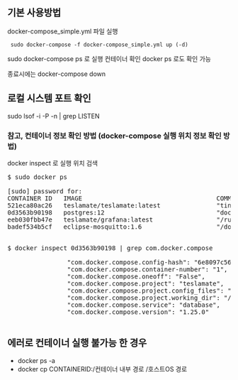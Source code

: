 
## 기본 사용방법
docker-compose_simple.yml 파일 실행

<code> sudo docker-compose -f docker-compose_simple.yml up (-d) </code>

sudo docker-compose ps 로 실행 컨테이너 확인
docker ps 로도 확인 가능

종료시에는 docker-compose down


## 로컬 시스템 포트 확인
sudo lsof -i -P -n | grep LISTEN
 
### 참고, 컨테이너 정보 확인 방법 (docker-compose 실행 위치 정보 확인 방법)
docker inspect 로 실행 위치 검색

<pre>
$ sudo docker ps

[sudo] password for: 
CONTAINER ID   IMAGE                                    COMMAND                  CREATED        STATUS       PORTS                                                                      NAMES
521eca80ac26   teslamate/teslamate:latest               "tini -- /bin/sh /en…"   7 months ago   Up 5 weeks   0.0.0.0:4000->4000/tcp, :::4000->4000/tcp                                  teslamate_teslamate_1
0d3563b90198   postgres:12                              "docker-entrypoint.s…"   7 months ago   Up 5 weeks   5432/tcp                                                                   teslamate_database_1
eeb030fbb47e   teslamate/grafana:latest                 "/run.sh"                7 months ago   Up 5 weeks   0.0.0.0:3000->3000/tcp, :::3000->3000/tcp                                  teslamate_grafana_1
badef534b5cf   eclipse-mosquitto:1.6                    "/docker-entrypoint.…"   7 months ago   Up 5 weeks   0.0.0.0:1883->1883/tcp, :::1883->1883/tcp                                  teslamate_mosquitto_1


$ docker inspect 0d3563b90198 | grep com.docker.compose 

                "com.docker.compose.config-hash": "6e8097c5637a4c80e9bf7d8213a706ea489c7f9",
                "com.docker.compose.container-number": "1",
                "com.docker.compose.oneoff": "False",
                "com.docker.compose.project": "teslamate",
                "com.docker.compose.project.config_files": "docker-compose.yml",
                "com.docker.compose.project.working_dir": "/home/~~~~/teslamate",
                "com.docker.compose.service": "database",
                "com.docker.compose.version": "1.25.0"
 
</pre>



## 에러로 컨테이너 실행 불가능 한 경우 
- docker ps -a
- docker cp CONTAINERID:/컨테이너 내부 경로 /호스트OS 경로
